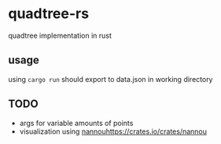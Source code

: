 # quadtree-rs
quadtree implementation in rust

## usage

using `cargo run` should export to data.json in working directory

## TODO

- args for variable amounts of points
- visualization using [nannou](https://crates.io/crates/nannou)https://crates.io/crates/nannou
